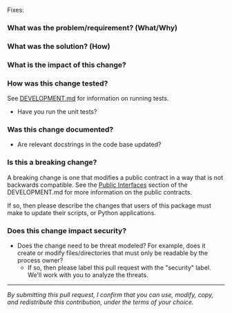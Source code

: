 Fixes: *<insert link to GitHub issue here>*

### What was the problem/requirement? (What/Why)

### What was the solution? (How)

### What is the impact of this change?

### How was this change tested?

See [DEVELOPMENT.md](https://github.com/OpenJobDescription/openjd-adaptor-runtime-for-python/blob/mainline/DEVELOPMENT.md#testing) for information on running tests.

- Have you run the unit tests?

### Was this change documented?

- Are relevant docstrings in the code base updated?

### Is this a breaking change?

A breaking change is one that modifies a public contract in a way that is not backwards compatible. See the
[Public Interfaces](https://github.com/OpenJobDescription/openjd-adaptor-runtime-for-python/blob/mainline/DEVELOPMENT.md#the-packages-public-interface) section
of the DEVELOPMENT.md for more information on the public contracts.

If so, then please describe the changes that users of this package must make to update their scripts, or Python applications.

### Does this change impact security?

- Does the change need to be threat modeled? For example, does it create or modify files/directories that must only be readable by the process owner?
    - If so, then please label this pull request with the "security" label. We'll work with you to analyze the threats.

----

*By submitting this pull request, I confirm that you can use, modify, copy, and redistribute this contribution, under the terms of your choice.*